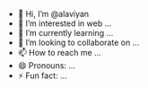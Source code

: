 - 👋 Hi, I’m @alaviyan
- 👀 I’m interested in web ...
- 🌱 I’m currently learning ...
- 💞️ I’m looking to collaborate on ...
- 📫 How to reach me ...
- 😄 Pronouns: ...
- ⚡ Fun fact: ...

<!---
alaviyan/alaviyan is a ✨ special ✨ repository because its `README.md` (this file) appears on your GitHub profile.
You can click the Preview link to take a look at your changes.
--->
